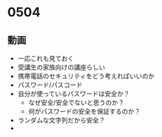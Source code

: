 # 0504

## 動画
- 一応これも見ておく
- 受講生の家族向けの講座らしい
- 携帯電話のセキュリティをどう考えればいいのか
- パスワード/パスコード
- 自分が使っているパスワードは安全か？
  - なぜ安全/安全でないと思うのか？
  - 何がパスワードの安全を保証するのか？
- ランダムな文字列だから安全？
- 